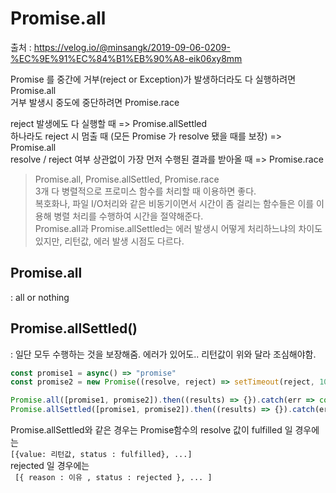 # Promise.all

출처 : https://velog.io/@minsangk/2019-09-06-0209-%EC%9E%91%EC%84%B1%EB%90%A8-eik06xy8mm

Promise 를 중간에 거부(reject or Exception)가 발생하더라도 다 실행하려면 Promise.all   
거부 발생시 중도에 중단하려면 Promise.race    

reject 발생에도 다 실행할 때 => Promise.allSettled    
하나라도 reject 시 멈출 때 (모든 Promise 가 resolve 됐을 때를 보장) => Promise.all   
resolve / reject 여부 상관없이 가장 먼저 수행된 결과를 받아올 때 => Promise.race


> Promise.all, Promise.allSettled, Promise.race    
> 3개 다 병렬적으로 프로미스 함수를 처리할 때 이용하면 좋다.   
> 복호화나, 파일 I/O처리와 같은 비동기이면서 시간이 좀 걸리는 함수들은 이를 이용해 병렬 처리를 수행하여 시간을 절약해준다.     
> Promise.all과 Promise.allSettled는 에러 발생시 어떻게 처리하느냐의 차이도 있지만, 리턴값, 에러 발생 시점도 다르다.    

## Promise.all  
: all or nothing

## Promise.allSettled()
: 일단 모두 수행하는 것을 보장해줌. 에러가 있어도.. 리턴값이 위와 달라 조심해야함.

```javascript
const promise1 = async() => "promise"
const promise2 = new Promise((resolve, reject) => setTimeout(reject, 100, 'foo'))

Promise.all([promise1, promise2]).then((results) => {}).catch(err => console.error(err.message))
Promise.allSettled([promise1, promise2]).then((results) => {}).catch(err => console.error(err.message))
```

Promise.allSettled와 같은 경우는 Promise함수의 resolve 값이 fulfilled 일 경우에는      
`[{value: 리턴값, status : fulfilled}, ...]`      
rejected 일 경우에는     
` [{ reason : 이유 , status : rejected }, ... ]`
